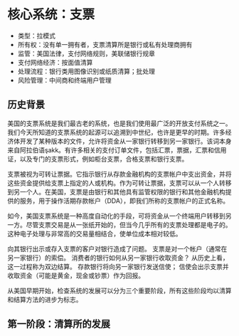 # 核心系统：支票

* 类型：拉模式
* 所有权：没有单一拥有者，支票清算所是银行或私有处理商拥有
* 监管：美国法律，支付网络规则，美联储银行规章
* 支付网络经济：按面值清算
* 处理流程：银行类用图像识别或纸质清算；批处理
* 风险管理：中间商和终端用户管理

## 历史背景

美国的支票系统是我们最古老的系统，也是我们使用最广泛的开放支付系统之一。我们今天所知道的支票系统的起源可以追溯到中世纪，也许是更早的时期。许多经济体开发了某种版本的文件，允许将资金从一家银行转移到另一家银行。该词本身来自阿拉伯语şakk。有许多相关的支付订单文件，包括汇票，票据，汇票和信用证，以及专门的支票形式，例如柜台支票，合格支票和银行支票。

支票被视为可转让票据。它指示银行从存款金融机构的支票帐户中支出资金，并将这些资金提供给支票上指定的人或机构。作为可转让票据，支票可以从一个人转移到另一个人。在美国，支票是由银行和其他具有监管权限的银行和其他金融机构提供的服务，用于操作活期存款帐户（DDA），即我们所称的支票帐户的正式名称。

如今，美国支票系统是一种高度自动化的手段，可将资金从一个终端用户转移到另一方。尽管支票交易是从一张纸开始的，但当今几乎所有的支票处理都是电子的。这种电子处理与非常高的交易量相结合，使单位成本相对较低。

向其银行出示或存入支票的客户对银行造成了问题。 支票是对一个帐户（通常在另一家银行）的索偿。 消费者的银行如何从另一家银行收取资金？ 从历史上看，这一过程称为双边结算。 存款银行将向另一家银行发送信使； 信使会出示支票并收取资金（可能是黄金，现金或钞票）作为回报。

从美国早期开始，检查系统的发展可以分为三个重要阶段，所有这些阶段均以清算和结算方法的进步为标志。

## 第一阶段：清算所的发展

